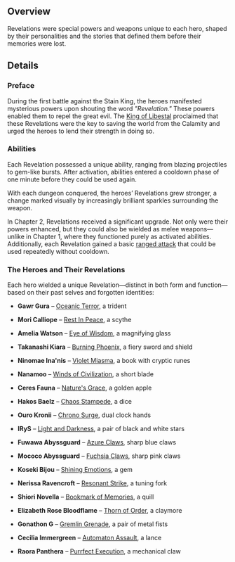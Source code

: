 <!-- title: Revelations -->
<!-- quote: The power came to them, like a forgotten memory. -->
<!-- chapters: -1 -->
<!-- images: (Revelations' Appearance Overview #1), (Revelations' Power Overview), (Revelations' Appearance Overview #2) --->
<!-- model: false -->

## Overview

Revelations were special powers and weapons unique to each hero, shaped by their personalities and the stories that defined them before their memories were lost.

## Details

### Preface

During the first battle against the Stain King, the heroes manifested mysterious powers upon shouting the word _"Revelation."_ These powers enabled them to repel the great evil. The [King of Libestal](#entry:outsider-entry) proclaimed that these Revelations were the key to saving the world from the Calamity and urged the heroes to lend their strength in doing so.

### Abilities

Each Revelation possessed a unique ability, ranging from blazing projectiles to gem-like bursts. After activation, abilities entered a cooldown phase of one minute before they could be used again.

With each dungeon conquered, the heroes’ Revelations grew stronger, a change marked visually by increasingly brilliant sparkles surrounding the weapon.

In Chapter 2, Revelations received a significant upgrade. Not only were their powers enhanced, but they could also be wielded as melee weapons—unlike in Chapter 1, where they functioned purely as activated abilities. Additionally, each Revelation gained a basic [ranged attack](https://www.youtube.com/live/zCWoxMbOZPk?si=xESfWS16pd6-LjUN&t=6606) that could be used repeatedly without cooldown.

### The Heroes and Their Revelations

Each hero wielded a unique Revelation—distinct in both form and function—based on their past selves and forgotten identities:

- **Gawr Gura** – [Oceanic Terror](#entry:oceanic-terror-entry), a trident

- **Mori Calliope** – [Rest In Peace](#entry:rest-in-peace-entry), a scythe

- **Amelia Watson** – [Eye of Wisdom](#entry:eye-of-wisdom-entry), a magnifying glass

- **Takanashi Kiara** – [Burning Phoenix](#entry:burning-phoenix-entry), a fiery sword and shield

- **Ninomae Ina'nis** – [Violet Miasma](#entry:violet-miasma-entry), a book with cryptic runes

- **Nanamoo** – [Winds of Civilization](#entry:winds-of-civilization-entry), a short blade

- **Ceres Fauna** – [Nature's Grace](#entry:natures-grace-entry), a golden apple

- **Hakos Baelz** – [Chaos Stampede](#entry:chaos-stampede-entry), a dice

- **Ouro Kronii** – [Chrono Surge](#entry:chrono-surge-entry), dual clock hands

- **IRyS** – [Light and Darkness](#entry:light-and-darkness-entry), a pair of black and white stars

- **Fuwawa Abyssguard** – [Azure Claws](#entry:azure-claws-entry), sharp blue claws

- **Mococo Abyssguard** – [Fuchsia Claws](#entry:fuchsia-claws-entry), sharp pink claws

- **Koseki Bijou** – [Shining Emotions](#entry:shining-emotions-entry), a gem

- **Nerissa Ravencroft** – [Resonant Strike](#entry:resonant-strike-entry), a tuning fork

- **Shiori Novella** – [Bookmark of Memories](#entry:bookmark-of-memories-entry), a quill

- **Elizabeth Rose Bloodflame** – [Thorn of Order](#entry:thorn-of-order-entry), a claymore

- **Gonathon G** – [Gremlin Grenade](#entry:gremlin-grenade-entry), a pair of metal fists

- **Cecilia Immergreen** – [Automaton Assault](#entry:automaton-assault-entry), a lance

- **Raora Panthera** – [Purrfect Execution](#entry:purrfect-execution-entry), a mechanical claw
